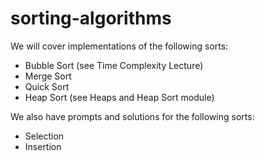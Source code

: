 # sorting-algorithms

We will cover implementations of the following sorts:
- Bubble Sort (see Time Complexity Lecture)
- Merge Sort
- Quick Sort
- Heap Sort (see Heaps and Heap Sort module)

We also have prompts and solutions for the following sorts:
- Selection
- Insertion
